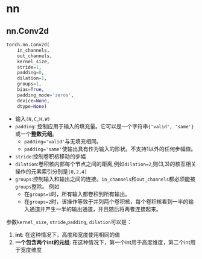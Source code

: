 # nn
## nn.Conv2d
```python
torch.nn.Conv2d(
    in_channels, 
    out_channels, 
    kernel_size, 
    stride=1, 
    padding=0, 
    dilation=1, 
    groups=1, 
    bias=True, 
    padding_mode='zeros', 
    device=None, 
    dtype=None)
```
- 输入`(N,C,H,W)`
- `padding`: 控制应用于输入的填充量。它可以是一个字符串`{'valid', 'same'}`或一个**整数元组**。
  - `padding='valid'`与无填充相同。
  - `padding='same'`使输出具有作为输入的形状。不支持1以外的任何步幅值。
- `stride`:控制卷积核移动的步幅
- `dilation`:卷积核内部每个节点之间的距离,例如`dilation=2`,则(3,3)的核互相关操作的元素索引分别是`[0,2,4]`
- `groups`:控制输入​​和输出之间的连接。`in_channels`和`out_channels`都必须能被`groups`整除。
  例如
  - 在`groups=1`时，所有输入都卷积到所有输出。
  - 在`groups=2`时，该操作等效于并列两个卷积核，每个卷积核看到一半的输入通道并产生一半的输出通道，并且随后将两者连接起来。

参数`kernel_size`, `stride`,`padding`, `dilation`可以是：

1. **int**: 在这种情况下，高度和宽度使用相同的值
2. **一个包含两个int的元组**: 在这种情况下，第一个int用于高度维度，第二个int用于宽度维度